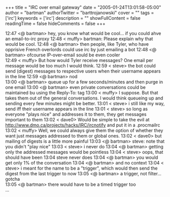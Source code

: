 +++
title = "IRC over email gateway"
date = "2005-01-24T13:01:58-05:00"
author = "bartman"
authorTwitter = "barttrojanowski"
cover = ""
tags = ['irc']
keywords = ['irc']
description = ""
showFullContent = false
readingTime = false
hideComments = false
+++

12:47 <@  bartman> hey, you know what would be cool... if you could ahve an 
                   email-to-irc proxy
12:48 <     muffy> bartman: Please explain why that would be cool.
12:48 <@  bartman> then people, like Tyler, who have opprisive French overlords                    could use irc by just emailing a bot
12:48 <@  bartman> ofcourse IP-over-email sould be even cooler  
12:49 <     muffy> But how would Tyler receive messages?  One email per message                    would be too much I would think.
12:59 <     steve> the bot could send (digest) messages to respective users 
                   when their username appears in the line
12:59 <@  bartman> nod  
13:00 <@  bartman> queue up for a few seconds/minutes and then purge in one 
                   email
13:00 <@  bartman> even private conversations could be maintained bu using the 
                   Reply-To: tag
13:00 <     muffy> I suppose.  But that takes them out of the general 
                   conversations.  I would think queueing up and sending every 
                   few minutes might be better.
13:01 <     steve> i still like my way, send iff their username appears in the 
                   line
13:01 <     steve> so long as everyone "plays nice" and addresses it to them, 
                   they get messages important to them
13:02 <     dave0> Would be simple to take the evil at 
                   http://www.dmo.ca/projects/hacks/IRC/ircnotify and put it in                    a .procmailrc
13:02 <     muffy> Well, we could always give them the option of whether they 
                   want just messages addressed to them or global ones.
13:02 <     dave0> but mailing of digests is a little more painful
13:03 <@  bartman> steve: note that you didn't "play nice"
13:03 <     steve> i never do
13:04 <@  bartman> getting only the addressed messages would be pointless
13:04 <     steve> oops, that should have been                                  13:04              steve never does
13:04 <@  bartman> you would get only 1% of the conversation
13:04 <@  bartman> and no context
13:04 <     steve> i meant for the name to  be a "trigger", which would then 
                   send the digest from the last trigger to now
13:05 <@  bartman> a trigger, not filter... gotcha  
13:05 <@  bartman> there would have to be a timed trigger too  
...
